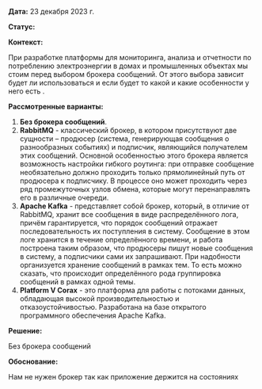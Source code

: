 **Дата:** 23 декабря 2023 г.

**Статус:**

**Контекст:**

При разработке платформы для мониторинга, анализа и отчетности по потреблению электроэнергии в домах и промышленных объектах мы стоим перед выбором брокера сообщений. От этого выбора зависит будет ли использоваться и если будет то какой и какие особенности у него есть .

**Рассмотренные варианты:**

1. **Без брокера сообщений**.
2. **RabbitMQ** - классический брокер, в котором присутствуют две сущности _–_ продюсер (система, генерирующая сообщения о разнообразных событиях) и подписчик, являющийся получателем этих сообщений. Основной особенностью этого брокера является возможность настройки гибкого роутинга: при отправке сообщение необязательно должно проходить только прямолинейный путь от продюсера к подписчику. В процессе оно может проходить через ряд промежуточных узлов обмена, которые могут перенаправлять его в различные очереди.
3. **Apache Kafka** - представляет собой брокер, который, в отличие от RabbitMQ, хранит все сообщения в виде распределённого лога, причём гарантируется, что порядок сообщений отражает последовательность их поступления в систему. Сообщение в этом логе хранится в течение определённого времени, и работа построена таким образом, что продюсеры пишут новые сообщения в систему, а подписчики сами их запрашивают. При надобности организуется хранение сообщений в рамках тем. То есть можно сказать, что происходит определённого рода группировка сообщений в рамках одной темы.
4. **Platform V Corax** - это платформа для работы с потоками данных, обладающая высокой производительностью и отказоустойчивостью. Разработана на базе открытого программного обеспечения Apache Kafka.

**Решение:**

Без брокера сообщений

**Обоснование:**
 
 Нам не нужен брокер так как приложение держится на состояниях